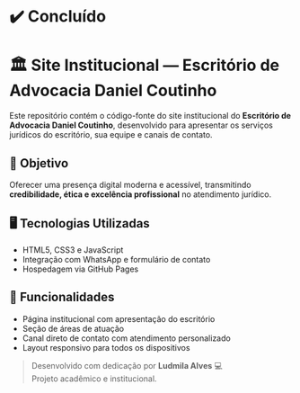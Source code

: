 # ✔️ Concluído

# 🏛️ Site Institucional — Escritório de Advocacia Daniel Coutinho

Este repositório contém o código-fonte do site institucional do **Escritório de Advocacia Daniel Coutinho**, desenvolvido para apresentar os serviços jurídicos do escritório, sua equipe e canais de contato.

## 💼 Objetivo
Oferecer uma presença digital moderna e acessível, transmitindo **credibilidade, ética e excelência profissional** no atendimento jurídico.

## 🖥️ Tecnologias Utilizadas
- HTML5, CSS3 e JavaScript  
- Integração com WhatsApp e formulário de contato  
- Hospedagem via GitHub Pages  

## 🚀 Funcionalidades
- Página institucional com apresentação do escritório  
- Seção de áreas de atuação  
- Canal direto de contato com atendimento personalizado  
- Layout responsivo para todos os dispositivos  


> Desenvolvido com dedicação por **Ludmila Alves** 💻  
> Projeto acadêmico e institucional.

